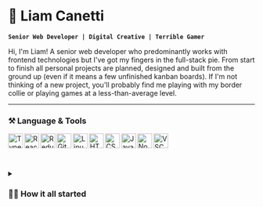 # 🤙 Liam Canetti

**`Senior Web Developer | Digital Creative | Terrible Gamer `**

Hi, I'm Liam! A senior web developer who predominantly works with frontend technologies but I've got my fingers in the full-stack pie. From start to finish all personal projects are planned, designed and built from the ground up (even if it means a few unfinished kanban boards). If I'm not thinking of a new project, you'll probably find me playing with my border collie or playing games at a less-than-average level.

---

### ⚒️ Language & Tools

<img align="left" alt="TypeScript" width="30px" src="https://cdn.jsdelivr.net/gh/devicons/devicon/icons/typescript/typescript-plain.svg" />
<img align="left" alt="React" width="30px" src="https://cdn.jsdelivr.net/gh/devicons/devicon/icons/react/react-original.svg" />
<img align="left" alt="Redux" width="30px" src="https://cdn.jsdelivr.net/gh/devicons/devicon/icons/redux/redux-original.svg" />
<img align="left" alt="Git" width="30px" src="https://cdn.jsdelivr.net/gh/devicons/devicon/icons/git/git-original.svg" />
<img align="left" alt="Linux" width="30px" src="https://cdn.jsdelivr.net/gh/devicons/devicon/icons/linux/linux-original.svg" />
<img align="left" alt="HTML" width="30px" src="https://cdn.jsdelivr.net/gh/devicons/devicon/icons/html5/html5-plain.svg" />
<img align="left" alt="CSS" width="30px" src="https://cdn.jsdelivr.net/gh/devicons/devicon/icons/css3/css3-plain.svg" />
<img align="left" alt="JavaScript" width="30px" src="https://cdn.jsdelivr.net/gh/devicons/devicon/icons/javascript/javascript-plain.svg" />
<img align="left" alt="NodeJS" width="30px" src="https://cdn.jsdelivr.net/gh/devicons/devicon/icons/nodejs/nodejs-original.svg" />
<img align="left" alt="VSCode" width="30px" src="https://cdn.jsdelivr.net/gh/devicons/devicon/icons/vscode/vscode-original.svg" />
<br />
<br />

#

<details>
  <summary><h3>👨‍💻 How it all started</h3></summary>
  As a teenager I was always interested in computers, from playing games to learning how to write silly scripts to open disc trays, I was always looking into how things worked but it soon grew into fiddling with computer hardware and making useful scripts to help with productivity. I didn't plan on going into technology or development, it was just something I did for fun. After pursuing media and filmmaking for a few years, I ended up doing an apprenticeship in IT. I learned how to build, create and develop in a somewhat real environment but the job that went along with the apprenticeship was a QA tester (no shade to QA, it's just not for me). I took everything I learned from the apprenticeship and built a website for a Facebook group that wanted to expand its online presence. Using that and a few other projects as a portfolio, I landed my first job as a Junior web developer and it's been a hell of a ride since. Being self-taught I've always had to learn fast to make sure I'm on top of my game, I've never really kicked the habit so I'm always on the lookout to learn something new or build something using technology I haven't before. I'm coming up to almost 8 years as a web developer and I feel like I'm only just scratching the surface!
</details>

